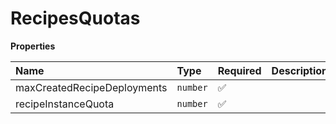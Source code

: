 # RecipesQuotas

**Properties**

| Name                        | Type     | Required | Description |
| :-------------------------- | :------- | :------- | :---------- |
| maxCreatedRecipeDeployments | `number` | ✅       |             |
| recipeInstanceQuota         | `number` | ✅       |             |
